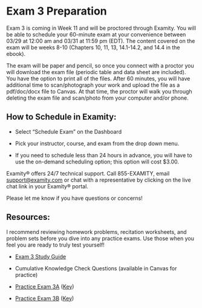 # Exam 3 Preparation

Exam 3 is coming in Week 11 and will be proctored through Examity.  You will be able to schedule your 60-minute exam at your convenience between 03/29 at 12:00 am and 03/31 at 11:59 pm (EDT).  The content covered on the exam will be weeks 8-10 (Chapters 10, 11, 13, 14.1-14.2, and 14.4 in the ebook).     

The exam will be paper and pencil, so once you connect with a proctor you will download the exam file (periodic table and data sheet are included).  You have the option to print all of the files. After 60 minutes, you will have additional time to scan/photograph your work and upload the file as a pdf/doc/docx file to Canvas.  At that time, the proctor will walk you through deleting the exam file and scan/photo from your computer and/or phone.

## How to Schedule in Examity:

* Select “Schedule Exam” on the Dashboard

* Pick your instructor, course, and exam from the drop down menu.

* If you need to schedule less than 24 hours in advance, you will have to use the on-demand scheduling option; this option will cost $3.00.


Examity® offers 24/7 technical support.   Call 855-EXAMITY, email support@examity.com or chat with a representative by clicking on the live chat link in your Examity® portal.

Please let me know if you have questions or concerns!


## Resources:
I recommend reviewing homework problems, recitation worksheets, and problem sets before you dive into any practice exams.  Use those when you feel you are ready to truly test yourself!

* [Exam 3 Study Guide](https://media.ed.science.psu.edu/sites/media/ed/files/documents/exam_3_study_guide_f17wc.pdf)

* Cumulative Knowledge Check Questions (available in Canvas for practice)

* [Practice Exam 3A](https://media.ed.science.psu.edu/sites/media/ed/files/documents/chem_110_practice_exam_3awc.pdf) ([Key](https://media.ed.science.psu.edu/sites/media/ed/files/documents/chem_110_practice_exam_3awc_key.pdf))

* [Practice Exam 3B](https://media.ed.science.psu.edu/sites/media/ed/files/documents/chem_110_practice_exam_3b_wc.pdf) ([Key](https://media.ed.science.psu.edu/sites/media/ed/files/documents/chem_110_practice_exam_3b_wc_key.pdf))